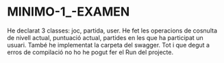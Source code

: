 # MINIMO-1_-EXAMEN

He declarat 3 classes: joc, partida, user. 
He fet les operacions de cosnulta de nivell actual, puntuació actual, partides en les que ha participat un usuari. 
També he implementat la carpeta del swagger. Tot i que degut a erros de compilació no ho he pogut fer el Run del projecte.
